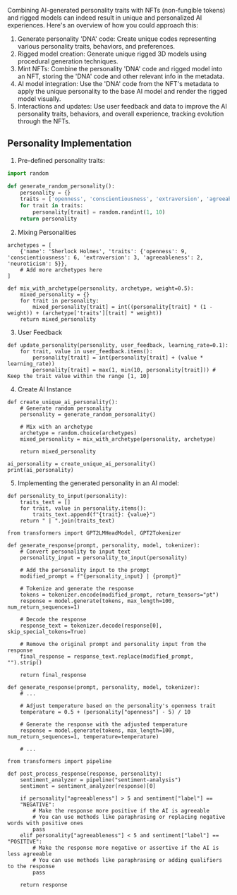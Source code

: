 Combining AI-generated personality traits with NFTs (non-fungible tokens) and rigged models can indeed result in unique and personalized AI experiences. Here's an overview of how you could approach this:

1. Generate personality 'DNA' code: Create unique codes representing various personality traits, behaviors, and preferences.
2. Rigged model creation: Generate unique rigged 3D models using procedural generation techniques.
3. Mint NFTs: Combine the personality 'DNA' code and rigged model into an NFT, storing the 'DNA' code and other relevant info in the metadata.
4. AI model integration: Use the 'DNA' code from the NFT's metadata to apply the unique personality to the base AI model and render the rigged model visually.
5. Interactions and updates: Use user feedback and data to improve the AI personality traits, behaviors, and overall experience, tracking evolution through the NFTs.

## Personality Implementation

1. Pre-defined personality traits:
```python
import random

def generate_random_personality():
    personality = {}
    traits = ['openness', 'conscientiousness', 'extraversion', 'agreeableness', 'neuroticism']
    for trait in traits:
        personality[trait] = random.randint(1, 10)
    return personality
```
2. Mixing Personalities
```
archetypes = [
    {'name': 'Sherlock Holmes', 'traits': {'openness': 9, 'conscientiousness': 6, 'extraversion': 3, 'agreeableness': 2, 'neuroticism': 5}},
    # Add more archetypes here
]

def mix_with_archetype(personality, archetype, weight=0.5):
    mixed_personality = {}
    for trait in personality:
        mixed_personality[trait] = int((personality[trait] * (1 - weight)) + (archetype['traits'][trait] * weight))
    return mixed_personality
```

3. User Feedback

```
def update_personality(personality, user_feedback, learning_rate=0.1):
    for trait, value in user_feedback.items():
        personality[trait] = int(personality[trait] + (value * learning_rate))
        personality[trait] = max(1, min(10, personality[trait])) # Keep the trait value within the range [1, 10]
```

4. Create AI Instance

```
def create_unique_ai_personality():
    # Generate random personality
    personality = generate_random_personality()

    # Mix with an archetype
    archetype = random.choice(archetypes)
    mixed_personality = mix_with_archetype(personality, archetype)

    return mixed_personality

ai_personality = create_unique_ai_personality()
print(ai_personality)
```

5. Implementing the generated personality in an AI model:

```
def personality_to_input(personality):
    traits_text = []
    for trait, value in personality.items():
        traits_text.append(f"{trait}: {value}")
    return " | ".join(traits_text)

from transformers import GPT2LMHeadModel, GPT2Tokenizer

def generate_response(prompt, personality, model, tokenizer):
    # Convert personality to input text
    personality_input = personality_to_input(personality)
    
    # Add the personality input to the prompt
    modified_prompt = f"{personality_input} | {prompt}"
    
    # Tokenize and generate the response
    tokens = tokenizer.encode(modified_prompt, return_tensors="pt")
    response = model.generate(tokens, max_length=100, num_return_sequences=1)
    
    # Decode the response
    response_text = tokenizer.decode(response[0], skip_special_tokens=True)
    
    # Remove the original prompt and personality input from the response
    final_response = response_text.replace(modified_prompt, "").strip()
    
    return final_response

def generate_response(prompt, personality, model, tokenizer):
    # ...
    
    # Adjust temperature based on the personality's openness trait
    temperature = 0.5 + (personality["openness"] - 5) / 10
    
    # Generate the response with the adjusted temperature
    response = model.generate(tokens, max_length=100, num_return_sequences=1, temperature=temperature)
    
    # ...

from transformers import pipeline

def post_process_response(response, personality):
    sentiment_analyzer = pipeline("sentiment-analysis")
    sentiment = sentiment_analyzer(response)[0]
    
    if personality["agreeableness"] > 5 and sentiment["label"] ==
    "NEGATIVE":
        # Make the response more positive if the AI is agreeable
        # You can use methods like paraphrasing or replacing negative words with positive ones
        pass
    elif personality["agreeableness"] < 5 and sentiment["label"] == "POSITIVE":
        # Make the response more negative or assertive if the AI is less agreeable
        # You can use methods like paraphrasing or adding qualifiers to the response
        pass

    return response
```

